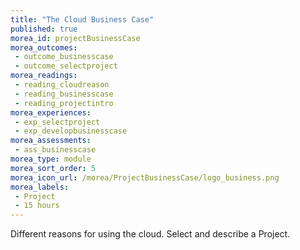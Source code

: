 ```yaml
---
title: "The Cloud Business Case"
published: true
morea_id: projectBusinessCase
morea_outcomes:
 - outcome_businesscase
 - outcome_selectproject
morea_readings:
 - reading_cloudreason
 - reading_businesscase
 - reading_projectintro	
morea_experiences:
 - exp_selectproject
 - exp_developbusinesscase
morea_assessments:
 - ass_businesscase
morea_type: module
morea_sort_order: 5
morea_icon_url: /morea/ProjectBusinessCase/logo_business.png
morea_labels:
 - Project
 - 15 hours
---
```

Different reasons for using the cloud. Select and describe a Project.